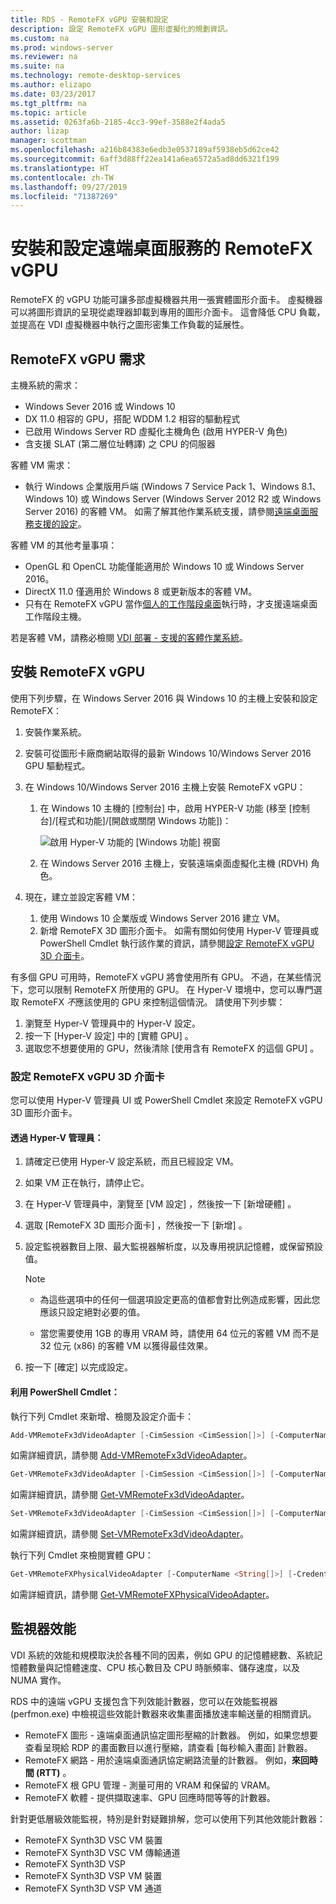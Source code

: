 ```yaml
---
title: RDS - RemoteFX vGPU 安裝和設定
description: 設定 RemoteFX vGPU 圖形虛擬化的規劃資訊。
ms.custom: na
ms.prod: windows-server
ms.reviewer: na
ms.suite: na
ms.technology: remote-desktop-services
ms.author: elizapo
ms.date: 03/23/2017
ms.tgt_pltfrm: na
ms.topic: article
ms.assetid: 0263fa6b-2185-4cc3-99ef-3588e2f4ada5
author: lizap
manager: scottman
ms.openlocfilehash: a216b84383e6edb3e0537189af5938eb5d62ce42
ms.sourcegitcommit: 6aff3d88ff22ea141a6ea6572a5ad8dd6321f199
ms.translationtype: HT
ms.contentlocale: zh-TW
ms.lasthandoff: 09/27/2019
ms.locfileid: "71387269"
---
```

# <a name="set-up-and-configure-remotefx-vgpu-for-remote-desktop-services"></a>安裝和設定遠端桌面服務的 RemoteFX vGPU


RemoteFX 的 vGPU 功能可讓多部虛擬機器共用一張實體圖形介面卡。 虛擬機器可以將圖形資訊的呈現從處理器卸載到專用的圖形介面卡。 這會降低 CPU 負載，並提高在 VDI 虛擬機器中執行之圖形密集工作負載的延展性。 

## <a name="remotefx-vgpu-requirements"></a>RemoteFX vGPU 需求

主機系統的需求： 

- Windows Sever 2016 或 Windows 10
- DX 11.0 相容的 GPU，搭配 WDDM 1.2 相容的驅動程式 
- 已啟用 Windows Server RD 虛擬化主機角色 (啟用 HYPER-V 角色) 
- 含支援 SLAT (第二層位址轉譯) 之 CPU 的伺服器 

客體 VM 需求：

- 執行 Windows 企業版用戶端 (Windows 7 Service Pack 1、Windows 8.1、Windows 10) 或 Windows Server (Windows Server 2012 R2 或 Windows Server 2016) 的客體 VM。 如需了解其他作業系統支援，請參閱[遠端桌面服務支援的設定](rds-supported-config.md)。

客體 VM 的其他考量事項：

- OpenGL 和 OpenCL 功能僅能適用於 Windows 10 或 Windows Server 2016。  
- DirectX 11.0 僅適用於 Windows 8 或更新版本的客體 VM。 
- 只有在 RemoteFX vGPU 當作[個人的工作階段桌面](rds-personal-session-desktops.md)執行時，才支援遠端桌面工作階段主機。

若是客體 VM，請務必檢閱 [VDI 部署 - 支援的客體作業系統](rds-supported-config.md#vdi-deployment--supported-guest-oss)。

## <a name="install-remotefx-vgpu"></a>安裝 RemoteFX vGPU

使用下列步驟，在 Windows Server 2016 與 Windows 10 的主機上安裝和設定 RemoteFX：

1. 安裝作業系統。
2. 安裝可從圖形卡廠商網站取得的最新 Windows 10/Windows Server 2016 GPU 驅動程式。
3. 在 Windows 10/Windows Server 2016 主機上安裝 RemoteFX vGPU：
   1. 在 Windows 10 主機的 [控制台] 中，啟用 HYPER-V 功能 (移至 [控制台]/[程式和功能]/[開啟或關閉 Windows 功能])：

      ![啟用 Hyper-V 功能的 [Windows 功能] 視窗](media/rds-hyperv-settings.png)

   2. 在 Windows Server 2016 主機上，安裝遠端桌面虛擬化主機 (RDVH) 角色。
   

4. 現在，建立並設定客體 VM：
   1. 使用 Windows 10 企業版或 Windows Server 2016 建立 VM。
   2. 新增 RemoteFX 3D 圖形介面卡。 如需有關如何使用 Hyper-V 管理員或 PowerShell Cmdlet 執行該作業的資訊，請參閱[設定 RemoteFX vGPU 3D 介面卡](#configure-the-remotefx-vgpu-3d-adapter)。 

有多個 GPU 可用時，RemoteFX vGPU 將會使用所有 GPU。 不過，在某些情況下，您可以限制 RemoteFX 所使用的 GPU。 在 Hyper-V 環境中，您可以專門選取 RemoteFX *不*應該使用的 GPU 來控制這個情況。 請使用下列步驟： 

   1. 瀏覽至 Hyper-V 管理員中的 Hyper-V 設定。
   2. 按一下 [Hyper-V 設定] 中的 [實體 GPU]  。
   3. 選取您不想要使用的 GPU，然後清除 [使用含有 RemoteFX 的這個 GPU]  。


### <a name="configure-the-remotefx-vgpu-3d-adapter"></a>設定 RemoteFX vGPU 3D 介面卡
您可以使用 Hyper-V 管理員 UI 或 PowerShell Cmdlet 來設定 RemoteFX vGPU 3D 圖形介面卡。 

#### <a name="through-hyper-v-manager"></a>透過 Hyper-V 管理員：

1. 請確定已使用 Hyper-V 設定系統，而且已經設定 VM。  
2. 如果 VM 正在執行，請停止它。 
3. 在 Hyper-V 管理員中，瀏覽至 [VM 設定]  ，然後按一下 [新增硬體]  。
4. 選取 [RemoteFX 3D 圖形介面卡]  ，然後按一下 [新增]  。 
5. 設定監視器數目上限、最大監視器解析度，以及專用視訊記憶體，或保留預設值。

   > [!NOTE]
   > - 為這些選項中的任何一個選項設定更高的值都會對比例造成影響，因此您應該只設定絕對必要的值。
   >
   > - 當您需要使用 1GB 的專用 VRAM 時，請使用 64 位元的客體 VM 而不是 32 位元 (x86) 的客體 VM 以獲得最佳效果。
6. 按一下 [確定]  以完成設定。

#### <a name="with-powershell-cmdlets"></a>利用 PowerShell Cmdlet：

執行下列 Cmdlet 來新增、檢閱及設定介面卡： 

```powershell
Add-VMRemoteFx3dVideoAdapter [-CimSession <CimSession[]>] [-ComputerName <String[]>] [-Credential <PSCredential[]>] [-VMName] <String[]> [-Passthru] [-WhatIf] [-Confirm] [<CommonParameters>]
```

如需詳細資訊，請參閱 [Add-VMRemoteFx3dVideoAdapter](https://technet.microsoft.com/itpro/powershell/windows/hyper-v/add-vmremotefx3dvideoadapter)。

```powershell
Get-VMRemoteFx3dVideoAdapter [-CimSession <CimSession[]>] [-ComputerName <String[]>]  [-Credential <PSCredential[]>] [-VMName] <String[]> [<CommonParameters>]
```

如需詳細資訊，請參閱 [Get-VMRemoteFx3dVideoAdapter](https://technet.microsoft.com/itpro/powershell/windows/hyper-v/get-vmremotefx3dvideoadapter)。

```powershell
Set-VMRemoteFx3dVideoAdapter [-CimSession <CimSession[]>] [-ComputerName <String[]>] [-Credential <PSCredential[]>] [-VMName] <String[]> [[-MonitorCount] <Byte>] [[-MaximumResolution] <String>] [[-VRAMSizeBytes] <UInt64>] [-Passthru] [-WhatIf] [-Confirm] [<CommonParameters>]
```

如需詳細資訊，請參閱 [Set-VMRemoteFx3dVideoAdapter](https://technet.microsoft.com/itpro/powershell/windows/hyper-v/set-vmremotefx3dvideoadapter)。

執行下列 Cmdlet 來檢閱實體 GPU：

```powershell
Get-VMRemoteFXPhysicalVideoAdapter [-ComputerName <String[]>] [-Credential <PSCredential[]>] [[-Name] <String[]>] [<CommonParameters>]  
```

如需詳細資訊，請參閱 [Get-VMRemoteFXPhysicalVideoAdapter](https://technet.microsoft.com/itpro/powershell/windows/hyper-v/get-vmremotefxphysicalvideoadapter)。

## <a name="monitor-performance"></a>監視器效能

VDI 系統的效能和規模取決於各種不同的因素，例如 GPU 的記憶體總數、系統記憶體數量與記憶體速度、CPU 核心數目及 CPU 時脈頻率、儲存速度，以及 NUMA 實作。

RDS 中的遠端 vGPU 支援包含下列效能計數器，您可以在效能監視器 (perfmon.exe) 中檢視這些效能計數器來收集畫面播放速率輸送量的相關資訊。

- RemoteFX 圖形 - 遠端桌面通訊協定圖形壓縮的計數器。 例如，如果您想要查看呈現給 RDP 的畫面數目以進行壓縮，請查看 [每秒輸入畫面]  計數器。
- RemoteFX 網路 - 用於遠端桌面通訊協定網路流量的計數器。 例如，**來回時間 (RTT)** 。
- RemoteFX 根 GPU 管理 - 測量可用的 VRAM 和保留的 VRAM。
- RemoteFX 軟體 - 提供擷取速率、GPU 回應時間等等的計數器。

針對更低層級效能監視，特別是針對疑難排解，您可以使用下列其他效能計數器：

- RemoteFX Synth3D VSC VM 裝置 
- RemoteFX Synth3D VSC VM 傳輸通道 
- RemoteFX Synth3D VSP 
- RemoteFX Synth3D VSP VM 裝置 
- RemoteFX Synth3D VSP VM 通道
